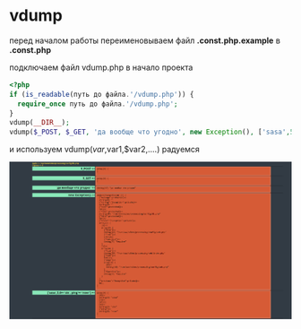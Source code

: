 # vdump
перед началом работы переименовываем файл **.const.php.example** в **.const.php**

подключаем файл vdump.php в начало проекта
```php
<?php
if (is_readable(путь до файла.'/vdump.php')) {
  require_once путь до файла.'/vdump.php';
}
vdump(__DIR__);
vdump($_POST, $_GET, 'да вообще что угодно', new Exception(), ['sasa',5,6=>'six','ping'=>'понг']);
```
и используем vdump($var,$var1,$var2,....)
радуемся

![](https://github.com/Zuzest/vdump/blob/master/vdump.png "пример вывода функции")
